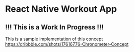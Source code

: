 # React Native Workout App

## !!! This is a Work In Progress !!!

This is a sample implementation of this concept https://dribbble.com/shots/17616776-Chronometer-Concept
